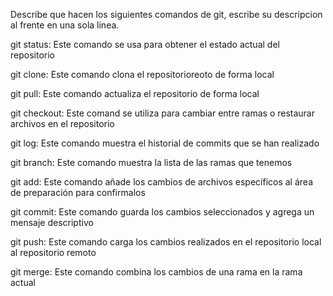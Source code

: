 Describe que hacen los siguientes comandos de git, escribe su descripcion al frente en una sola linea.

git status: Este comando se usa para obtener el estado actual del repositorio

git clone: Este comando clona el repositorioreoto de forma local

git pull: Este comando actualiza el repositorio de forma local

git checkout: Este comand se utiliza para cambiar entre ramas o restaurar archivos en el repositorio

git log: Este comando muestra el historial de commits que se han realizado

git branch: Este comando muestra la lista de las ramas que tenemos 

git add: Este comando añade los cambios de archivos específicos al área de preparación para confirmalos

git commit: Este comando guarda los cambios seleccionados y agrega un mensaje descriptivo

git push: Este comando carga los cambios realizados en el repositorio local al repositorio remoto

git merge: Este comando combina los cambios de una rama en la rama actual

